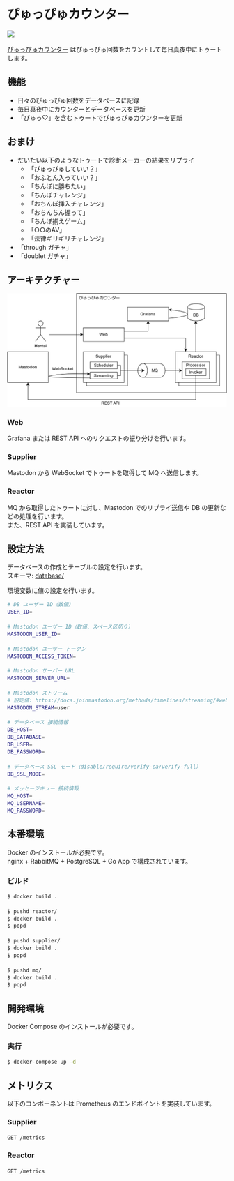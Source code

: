 ぴゅっぴゅカウンター
====================

[![][workflow-badge]][workflow-link]

[ぴゅっぴゅカウンター](https://xn--y2wx43a.chitoku.jp) はぴゅっぴゅ回数をカウントして毎日真夜中にトゥートします。

## 機能

- 日々のぴゅっぴゅ回数をデータベースに記録
- 毎日真夜中にカウンターとデータベースを更新
- 「ぴゅっ♡」を含むトゥートでぴゅっぴゅカウンターを更新

## おまけ

- だいたい以下のようなトゥートで診断メーカーの結果をリプライ
  - 「ぴゅっぴゅしていい？」
  - 「おふとん入っていい？」
  - 「ちんぽに勝ちたい」
  - 「ちんぽチャレンジ」
  - 「おちんぽ挿入チャレンジ」
  - 「おちんちん握って」
  - 「ちんぽ揃えゲーム」
  - 「○○のAV」
  - 「法律ギリギリチャレンジ」
- 「through ガチャ」
- 「doublet ガチャ」

## アーキテクチャー

<img src="doc/architecture.png" alt="" width="643" />

### Web

Grafana または REST API へのリクエストの振り分けを行います。

### Supplier

Mastodon から WebSocket でトゥートを取得して MQ へ送信します。

### Reactor

MQ から取得したトゥートに対し、Mastodon でのリプライ送信や DB の更新などの処理を行います。  
また、REST API を実装しています。

## 設定方法

データベースの作成とテーブルの設定を行います。  
スキーマ: [database/](./database)

環境変数に値の設定を行います。

```bash
# DB ユーザー ID（数値）
USER_ID=

# Mastodon ユーザー ID（数値、スペース区切り）
MASTODON_USER_ID=

# Mastodon ユーザー トークン
MASTODON_ACCESS_TOKEN=

# Mastodon サーバー URL
MASTODON_SERVER_URL=

# Mastodon ストリーム
# 設定値: https://docs.joinmastodon.org/methods/timelines/streaming/#websocket-a-idwebsocketa
MASTODON_STREAM=user

# データベース 接続情報
DB_HOST=
DB_DATABASE=
DB_USER=
DB_PASSWORD=

# データベース SSL モード（disable/require/verify-ca/verify-full）
DB_SSL_MODE=

# メッセージキュー 接続情報
MQ_HOST=
MQ_USERNAME=
MQ_PASSWORD=
```

## 本番環境

Docker のインストールが必要です。  
nginx + RabbitMQ + PostgreSQL + Go App で構成されています。

### ビルド

```sh
$ docker build .

$ pushd reactor/
$ docker build .
$ popd

$ pushd supplier/
$ docker build .
$ popd

$ pushd mq/
$ docker build .
$ popd
```

## 開発環境

Docker Compose のインストールが必要です。

### 実行

```sh
$ docker-compose up -d
```

## メトリクス

以下のコンポーネントは Prometheus のエンドポイントを実装しています。

### Supplier

`GET /metrics`

### Reactor

`GET /metrics`

[workflow-link]:    https://github.com/chitoku-k/ejaculation-counter/actions?query=branch:master
[workflow-badge]:   https://img.shields.io/github/workflow/status/chitoku-k/ejaculation-counter/CI%20Workflow/master.svg?style=flat-square
